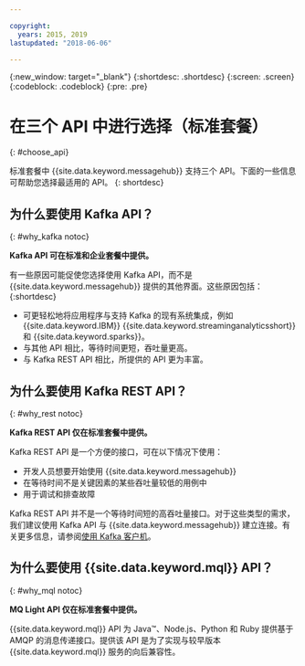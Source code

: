 ```yaml
---

copyright:
  years: 2015, 2019
lastupdated: "2018-06-06"

---
```


{:new_window: target="_blank"}
{:shortdesc: .shortdesc}
{:screen: .screen}
{:codeblock: .codeblock}
{:pre: .pre}

# 在三个 API 中进行选择（标准套餐）
{: #choose_api}

标准套餐中 {{site.data.keyword.messagehub}} 支持三个 API。下面的一些信息可帮助您选择最适用的 API。
{: shortdesc}

## 为什么要使用 Kafka API？
{: #why_kafka notoc}

**Kafka API 可在标准和企业套餐中提供。**
<br/>

有一些原因可能促使您选择使用 Kafka API，而不是 {{site.data.keyword.messagehub}} 提供的其他界面。这些原因包括：
{:shortdesc}


* 可更轻松地将应用程序与支持 Kafka 的现有系统集成，例如 {{site.data.keyword.IBM}} {{site.data.keyword.streaminganalyticsshort}} 和 {{site.data.keyword.sparks}}。
* 与其他 API 相比，等待时间更短，吞吐量更高。
* 与 Kafka REST API 相比，所提供的 API 更为丰富。

## 为什么要使用 Kafka REST API？
{: #why_rest notoc}

**Kafka REST API 仅在标准套餐中提供。**
<br/>

Kafka REST API 是一个方便的接口，可在以下情况下使用：

* 开发人员想要开始使用 {{site.data.keyword.messagehub}}
* 在等待时间不是关键因素的某些吞吐量较低的用例中
* 用于调试和排查故障

Kafka REST API 并不是一个等待时间短的高吞吐量接口。对于这些类型的需求，我们建议使用 Kafka API 与 {{site.data.keyword.messagehub}} 建立连接。有关更多信息，请参阅[使用 Kafka 客户机](/docs/services/EventStreams/eventstreams050.html#kafka_using)。

## 为什么要使用 {{site.data.keyword.mql}} API？
{: #why_mql notoc}

**MQ Light API 仅在标准套餐中提供。**
<br/>

{{site.data.keyword.mql}} API 为 Java™、Node.js、Python 和 Ruby 提供基于 AMQP 的消息传递接口。提供该 API 是为了实现与较早版本 {{site.data.keyword.mql}} 服务的向后兼容性。


















